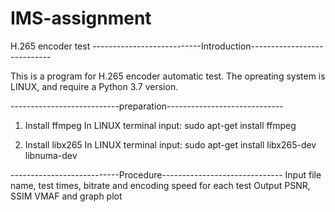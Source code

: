 # IMS-assignment
H.265 encoder test
---------------------------Introduction----------------------------

This is a program for H.265 encoder automatic test. 
The opreating system is LINUX, and require a Python 3.7 version.

---------------------------preparation-----------------------------
1. Install ffmpeg
In LINUX terminal input: 
sudo apt-get install ffmpeg

2. Install libx265
In LINUX terminal input: 
sudo apt-get install libx265-dev libnuma-dev

---------------------------Procedure------------------------------
Input file name, test times, bitrate and encoding speed for each test
Output PSNR, SSIM VMAF and graph plot
